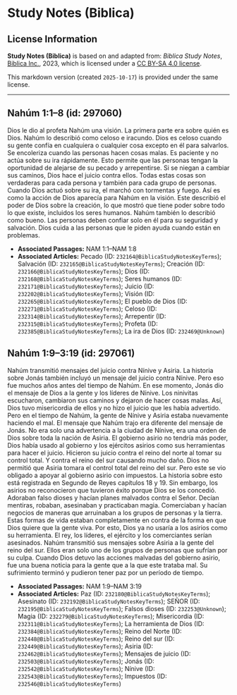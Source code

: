 # Study Notes (Biblica)

## License Information

**Study Notes (Biblica)** is based on and adapted from: _Biblica Study Notes_, [Biblica Inc.](https://www.biblica.com/), 2023, which is licensed under a [CC BY-SA 4.0 license](https://creativecommons.org/licenses/by-sa/4.0/legalcode.en).

This markdown version (created `2025-10-17`) is provided under the same license.



--------------------------------

## Nahúm 1:1–8 (id: 297060)

Dios le dio al profeta Nahúm una visión. La primera parte era sobre quién es Dios. Nahúm lo describió como celoso e iracundo. Dios es celoso cuando su gente confía en cualquiera o cualquier cosa excepto en él para salvarlos. Se encoleriza cuando las personas hacen cosas malas. Es paciente y no actúa sobre su ira rápidamente. Esto permite que las personas tengan la oportunidad de alejarse de su pecado y arrepentirse. Si se niegan a cambiar sus caminos, Dios hace el juicio contra ellos. Todas estas cosas son verdaderas para cada persona y también para cada grupo de personas. Cuando Dios actuó sobre su ira, el marchó con tormentas y fuego. Así es como la acción de Dios aparecía para Nahúm en la visión. Este describió el poder de Dios sobre la creación, lo que mostró que tiene poder sobre todo lo que existe, incluidos los seres humanos. Nahúm también lo describió como bueno. Las personas deben confiar solo en él para su seguridad y salvación. Dios cuida a las personas que le piden ayuda cuando están en problemas.

* **Associated Passages:** NAM 1:1–NAM 1:8
* **Associated Articles:** Pecado (ID: `232164@BiblicaStudyNotesKeyTerms`); Salvación (ID: `232165@BiblicaStudyNotesKeyTerms`); Creación (ID: `232166@BiblicaStudyNotesKeyTerms`); Dios (ID: `232168@BiblicaStudyNotesKeyTerms`); Seres humanos (ID: `232171@BiblicaStudyNotesKeyTerms`); Juicio (ID: `232202@BiblicaStudyNotesKeyTerms`); Visión (ID: `232265@BiblicaStudyNotesKeyTerms`); El pueblo de Dios (ID: `232271@BiblicaStudyNotesKeyTerms`); Celoso (ID: `232314@BiblicaStudyNotesKeyTerms`); Arrepentir (ID: `232315@BiblicaStudyNotesKeyTerms`); Profeta (ID: `232385@BiblicaStudyNotesKeyTerms`); La ira de Dios (ID: `232469@Unknown`)

## Nahúm 1:9–3:19 (id: 297061)

Nahúm transmitió mensajes del juicio contra Nínive y Asiria. La historia sobre Jonás también incluyó un mensaje del juicio contra Nínive. Pero eso fue muchos años antes del tiempo de Nahúm. En ese momento, Jonás dio el mensaje de Dios a la gente y los líderes de Nínive. Los ninivitas escucharon, cambiaron sus caminos y dejaron de hacer cosas malas. Así, Dios tuvo misericordia de ellos y no hizo el juicio que les había advertido. Pero en el tiempo de Nahúm, la gente de Nínive y Asiria estaba nuevamente haciendo el mal. El mensaje que Nahúm trajo era diferente del mensaje de Jonás. No era solo una advertencia a la ciudad de Nínive, era una orden de Dios sobre toda la nación de Asiria. El gobierno asirio no tendría más poder, Dios había usado al gobierno y los ejércitos asirios como sus herramientas para hacer el juicio. Hicieron su juicio contra el reino del norte al tomar su control total. Y contra el reino del sur causando mucho daño. Dios no permitió que Asiria tomara el control total del reino del sur. Pero este se vio obligado a apoyar al gobierno asirio con impuestos. La historia sobre esto está registrada en Segundo de Reyes capítulos 18 y 19\. Sin embargo, los asirios no reconocieron que tuvieron éxito porque Dios se los concedió. Adoraban falso dioses y hacían planes malvados contra el Señor. Decían mentiras, robaban, asesinaban y practicaban magia. Comerciaban y hacían negocios de maneras que arruinaban a los grupos de personas y la tierra. Estas formas de vida estaban completamente en contra de la forma en que Dios quiere que la gente viva. Por esto, Dios ya no usaría a los asirios como su herramienta. El rey, los líderes, el ejército y los comerciantes serían asesinados. Nahúm transmitió sus mensajes sobre Asiria a la gente del reino del sur. Ellos eran solo uno de los grupos de personas que sufrían por su culpa. Cuando Dios detuvo las acciones malvadas del gobierno asirio, fue una buena noticia para la gente que a la que este trataba mal. Su sufrimiento terminó y pudieron tener paz por un período de tiempo.

* **Associated Passages:** NAM 1:9–NAM 3:19
* **Associated Articles:** Paz (ID: `232180@BiblicaStudyNotesKeyTerms`); Asesinato (ID: `232192@BiblicaStudyNotesKeyTerms`); SEÑOR (ID: `232195@BiblicaStudyNotesKeyTerms`); Falsos dioses (ID: `232253@Unknown`); Magia (ID: `232279@BiblicaStudyNotesKeyTerms`); Misericordia (ID: `232311@BiblicaStudyNotesKeyTerms`); La herramienta de Dios (ID: `232384@BiblicaStudyNotesKeyTerms`); Reino del Norte (ID: `232448@BiblicaStudyNotesKeyTerms`); Reino del sur (ID: `232449@BiblicaStudyNotesKeyTerms`); Asiria (ID: `232462@BiblicaStudyNotesKeyTerms`); Mensajes de juicio (ID: `232503@BiblicaStudyNotesKeyTerms`); Jonás (ID: `232542@BiblicaStudyNotesKeyTerms`); Nínive (ID: `232543@BiblicaStudyNotesKeyTerms`); Impuestos (ID: `232546@BiblicaStudyNotesKeyTerms`)

